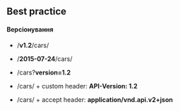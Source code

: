 ## Best practice

#### Версіонування
	
- /**v1.2**/cars/

- /**2015-07-24**/cars/

- /cars?**version=1.2**

- /cars/ + custom header: **API-Version: 1.2**

- /cars/ + accept header: **application/vnd.api.v2+json**
